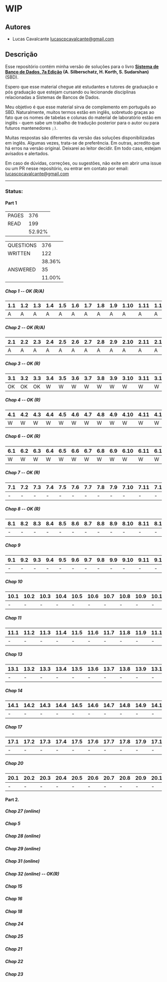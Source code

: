 # WIP

## Autores

- Lucas Cavalcante <lucascpcavalcante@gmail.com>

## Descrição

Esse repositório contém minha versão de soluções para o livro **[Sistema de Banco de Dados, 7a Edição](https://www.db-book.com/) (A. Silberschatz, H. Korth, S. Sudarshan)** (SBD).

Espero que esse material chegue até estudantes e tutores de graduação e pós graduação que estejam cursando ou lecionande disciplinas relacionadas a Sistemas de Bancos de Dados.

Meu objetivo é que esse material sirva de complemento em português ao SBD. Naturalmente, muitos termos estão em inglês, sobretudo graças ao fato que os nomes de tabelas e colunas do material de laboratório estão em inglês - quem sabe um trabalho de tradução posterior para o autor ou para futuros mantenedores `;)`.

Muitas respostas são diferentes da versão das soluções disponibilizadas em inglês. Algumas vezes, trata-se de preferência. Em outras, acredito que há erros na versão original. Deixarei ao leitor decidir. Em todo caso, estejam avisados e alertados.

Em caso de dúvidas, correções, ou sugestões, não exite em abrir uma issue ou um PR nesse repositório, ou entrar em contato por email: <lucascpcavalcante@gmail.com>

---

### Status:

#### Part 1

|||
|-|-|
|PAGES|376|
|READ|199|
||52.92%|

|||
|-|-|
|QUESTIONS|376|
|WRITTEN|122|
||38.36%|
|ANSWERED|35|
||11.00%|

##### Chap 1 -- OK (R/A)

|1.1|1.2|1.3|1.4|1.5|1.6|1.7|1.8|1.9|1.10|1.11|1.12|1.13|1.14|1.15|
|-|-|-|-|-|-|-|-|-|-|-|-|-|-|-|
|A|A|A|A|A|A|A|A|A|A|A|A|A|A|A|

##### Chap 2 -- OK (R/A)

|2.1|2.2|2.3|2.4|2.5|2.6|2.7|2.8|2.9|2.10|2.11|2.12|2.13|2.14|2.15|2.16|2.17|2.18|
|-|-|-|-|-|-|-|-|-|-|-|-|-|-|-|-|-|-|
|A|A|A|A|A|A|A|A|A|A|A|A|A|A|A|A|A|A|

##### Chap 3 -- OK (R)

|3.1|3.2|3.3|3.4|3.5|3.6|3.7|3.8|3.9|3.10|3.11|3.12|3.13|3.14|3.15|3.16|3.17|3.18|3.19|3.20|3.21|3.22|3.23|3.24|3.25|3.26|3.27|3.28|3.29|3.30|3.31|3.32|3.33|3.34|3.35|
|-|-|-|-|-|-|-|-|-|-|-|-|-|-|-|-|-|-|-|-|-|-|-|-|-|-|-|-|-|-|-|-|-|-|-|
|OK|OK|OK|W|W|W|W|W|W|W|W|W|W|W|W|W|W|W|W|W|W|W|W|W|W|W|W|W|W|W|W|W|W|W|W|

##### Chap 4 -- OK (R)

|4.1|4.2|4.3|4.4|4.5|4.6|4.7|4.8|4.9|4.10|4.11|4.12|4.13|4.14|4.15|4.16|4.17|4.18|4.19|4.20|4.21|4.22|4.23|4.24|4.25|4.26|
|-|-|-|-|-|-|-|-|-|-|-|-|-|-|-|-|-|-|-|-|-|-|-|-|-|-|
|W|W|W|W|W|W|W|W|W|W|W|W|W|W|W|W|W|W|W|W|W|W|W|W|W|W|

##### Chap 6 -- OK (R)

|6.1|6.2|6.3|6.4|6.5|6.6|6.7|6.8|6.9|6.10|6.11|6.12|6.13|6.14|6.15|6.16|6.17|6.18|6.19|6.20|6.21|6.22|6.23|6.24|6.25|6.26|6.27|6.28|
|-|-|-|-|-|-|-|-|-|-|-|-|-|-|-|-|-|-|-|-|-|-|-|-|-|-|-|-|
|W|W|W|W|W|W|W|W|W|W|W|W|W|W|W|W|W|W|W|W|W|W|W|W|W|W|W|W|

##### Chap 7 -- OK (R)

|7.1|7.2|7.3|7.4|7.5|7.6|7.7|7.8|7.9|7.10|7.11|7.12|7.13|7.14|7.15|7.16|7.17|7.18|7.19|7.20|7.21|7.22|7.23|7.24|7.25|7.26|7.27|7.28|7.29|7.30|7.31|7.32|7.33|7.34|7.35|7.36|7.37|7.38|7.39|7.40|7.41|7.42|7.43|7.44|
|-|-|-|-|-|-|-|-|-|-|-|-|-|-|-|-|-|-|-|-|-|-|-|-|-|-|-|-|-|-|-|-|-|-|-|-|-|-|-|-|-|-|-|-|
|-|-|-|-|-|-|-|-|-|-|-|-|-|-|-|-|-|-|-|-|-|-|-|-|-|-|-|-|-|-|-|-|-|-|-|-|-|-|-|-|-|-|-|-|

##### Chap 8 -- OK (R)

|8.1|8.2|8.3|8.4|8.5|8.6|8.7|8.8|8.9|8.10|8.11|8.12|8.13|8.14|8.15|
|-|-|-|-|-|-|-|-|-|-|-|-|-|-|-|
|-|-|-|-|-|-|-|-|-|-|-|-|-|-|-|


##### Chap 9

|9.1|9.2|9.3|9.4|9.5|9.6|9.7|9.8|9.9|9.10|9.11|9.12|9.13|9.14|9.15|9.16|9.17|9.18|9.19|9.20|9.21|9.22|9.23|9.24|9.25|9.26|
|-|-|-|-|-|-|-|-|-|-|-|-|-|-|-|-|-|-|-|-|-|-|-|-|-|-|
|-|-|-|-|-|-|-|-|-|-|-|-|-|-|-|-|-|-|-|-|-|-|-|-|-|-|

##### Chap 10

|10.1|10.2|10.3|10.4|10.5|10.6|10.7|10.8|10.9|10.10|10.11|10.12|10.13|10.14|10.15|10.16|
|-|-|-|-|-|-|-|-|-|-|-|-|-|-|-|-|
|-|-|-|-|-|-|-|-|-|-|-|-|-|-|-|-|

##### Chap 11

|11.1|11.2|11.3|11.4|11.5|11.6|11.7|11.8|11.9|11.10|11.11|11.12|
|-|-|-|-|-|-|-|-|-|-|-|-|
|-|-|-|-|-|-|-|-|-|-|-|-|

##### Chap 13

|13.1|13.2|13.3|13.4|13.5|13.6|13.7|13.8|13.9|13.10|13.11|13.12|13.13|13.14|
|-|-|-|-|-|-|-|-|-|-|-|-|-|-|
|-|-|-|-|-|-|-|-|-|-|-|-|-|-|

##### Chap 14

|14.1|14.2|14.3|14.4|14.5|14.6|14.7|14.8|14.9|14.10|14.11|14.12|14.13|14.14|14.15|14.16|14.17|14.18|14.19|14.20|14.21|14.22|14.23|14.24|14.25|14.26|
|-|-|-|-|-|-|-|-|-|-|-|-|-|-|-|-|-|-|-|-|-|-|-|-|-|-|
|-|-|-|-|-|-|-|-|-|-|-|-|-|-|-|-|-|-|-|-|-|-|-|-|-|-|

##### Chap 17

|17.1|17.2|17.3|17.4|17.5|17.6|17.7|17.8|17.9|17.10|17.11|17.12|17.13|17.14|17.15|17.16|17.17|17.18|17.19|17.20|17.21|
|-|-|-|-|-|-|-|-|-|-|-|-|-|-|-|-|-|-|-|-|-|
|-|-|-|-|-|-|-|-|-|-|-|-|-|-|-|-|-|-|-|-|-|

##### Chap 20

|20.1|20.2|20.3|20.4|20.5|20.6|20.7|20.8|20.9|20.10|20.11|20.12|20.13|20.14|20.15|20.16|20.17|20.18|20.19|20.20|20.21|20.22|
|-|-|-|-|-|-|-|-|-|-|-|-|-|-|-|-|-|-|-|-|-|-|
|-|-|-|-|-|-|-|-|-|-|-|-|-|-|-|-|-|-|-|-|-|-|

#### Part 2.

##### Chap 27 (online)
##### Chap 5
##### Chap 28 (online)
##### Chap 29 (online)
##### Chap 31 (online)
##### Chap 32 (online) -- OK(R)
##### Chap 15
##### Chap 16
##### Chap 18
##### Chap 24
##### Chap 25
##### Chap 21
##### Chap 22
##### Chap 23

